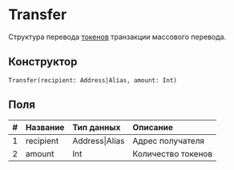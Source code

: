 # Transfer

Структура перевода [токенов](/blockchain/token.md) транзакции массового перевода.

## Конструктор

``` ride
Transfer(recipient: Address|Alias, amount: Int)
```

## Поля

| # | Название | Тип данных | Описание |
| :--- | :--- | :--- | :--- |
| 1 | recipient | Address&#124;Alias | Адрес получателя |
| 2 | amount | Int | Количество токенов |
